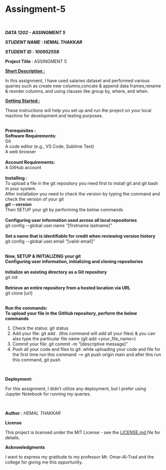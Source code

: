 # Assingment-5

<br>

<b><i>DATA 1202 - ASSINGMENT 5</i></b><br>

<b><i>STUDENT NAME : HEMAL THAKKAR</i></b><br>

<b><i>STUDENT ID : 100952558</i></b><br>

<b>Project Title </b> : ASSINGMENT 5 <br>

<b><u>Short Description : </u></b><br>

In this assignment, I have used salaries dataset and performed various queries such as create new columns,concate & append data frames,rename & reorder columns, and using clauses like group by, where, and when.<br>

<b><u>Getting Started : </u></b><br>

These instructions will help you set up and run the project on your local machine for development and testing purposes.

<br>
<b>
Prerequisites :
<br>
    Software Requirements:</b><br>
        Git<br>
        A code editor (e.g., VS Code, Sublime Text)<br>
        A web browser<br><br>
   <b> Account Requirements:</b><br>
        A GitHub account<br>

<br>
<b>
Installing :<br></b>
To upload a file in the git repository you need first to install git and git bash in your system.<br>
After installation you need to check the version by typing the command and check the version of your git <br><b><i>git --version</i></b><br>
Then SETUP your git by performing the below commands<br><br>
<b>Configuring user information used across all local repositories</b><br>
git config --global user.name “[firstname lastname]”<br><br>
<b> Set a name that is identifiable for credit when reviewing version history</b><br>
git config --global user.email “[valid-email]”<br><br>

<b>Now, SETUP & INITIALIZING your git</b><br>
<b>Configuring user information, initializing and cloning repositories</b><br><br>
<b>Initialize an existing directory as a Git repository</b><br>
git init<br><br>
<b>Retrieve an entire repository from a hosted location via URL</b></br>
git clone [url]<br><br>

<b> Run the commands: </b><br>
<b> To upload your file in the GitHub repository, perform the below commands </b><br>
1. Check the status: git status
2. Add your file: git add . (this command will add all your files) & you can also type the particular file name (git add <your_file_name>)
3. Commit your file: git commit -m “[descriptive message]”
4. Push all your code and files to git: while uploading your code and file for the first time run this command --> git push origin main and after this run this command, git push
<br>

<b> Deployment: </b>

For this assignment, I didn’t utilize any deployment, but I prefer using Jupyter Notebook for running my queries.

<br>

<b>Author</b> : <i>HEMAL THAKKAR</i>

<b> License </b>

This project is licensed under the MIT License - see the <a href="https://github.com/Hemal-22/Data-Analysis-Tools/blob/main/LICENSE">LICENSE.md </a> file for details.

<be>

<b> Acknowledgments </b>

I want to express my gratitude to my professor Mr. Omar-Al-Trad and the college for giving me this opportunity.


